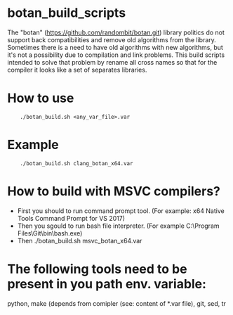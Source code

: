# botan_build_scripts
The "botan" (https://github.com/randombit/botan.git) library politics do not support back compatibilities and remove old algorithms from the library. Sometimes there is a need to have old algorithms with new algorithms, but it's not a possibility due to compilation and link problems. This build scripts intended to solve that problem by rename all cross names so that for the compiler it looks like a set of separates libraries.

# How to use

		./botan_build.sh <any_var_file>.var

# Example
		
		./botan_build.sh clang_botan_x64.var
		
# How to build with MSVC compilers?

- First you should to run command prompt tool. (For example: x64 Native Tools Command Prompt for VS 2017)
- Then you sgould to run bash file interpreter. (For example C:\Program Files\Git\bin\bash.exe)
- Then ./botan_build.sh msvc_botan_x64.var

# The following tools need to be present in you path env. variable:

python, make (depends from comipler (see: content of *.var file), git, sed, tr